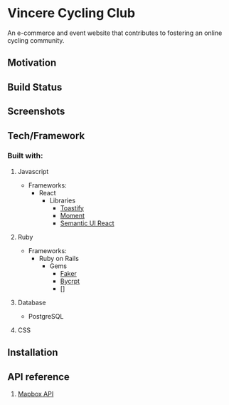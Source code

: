 # Vincere Cycling Club

An e-commerce and event website that contributes to fostering an online cycling community.

## Motivation

## Build Status

## Screenshots

## Tech/Framework

### Built with:

1.  Javascript
    - Frameworks:
      - React
        - Libraries
          - [Toastify](https://www.npmjs.com/package/react-toastify)
          - [Moment](https://www.npmjs.com/package/react-moment)
          - [Semantic UI React](https://react.semantic-ui.com/)
2.  Ruby

    - Frameworks:
      - Ruby on Rails
        - Gems
          - [Faker](https://github.com/faker-ruby/faker)
          - [Bycrpt](https://github.com/codahale/bcrypt-ruby)
          - []

3.  Database
    - PostgreSQL
4.  CSS

## Installation

## API reference

1. [Mapbox API](https://docs.mapbox.com/api/)
